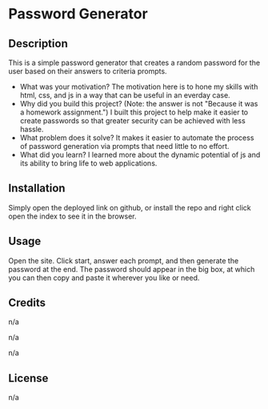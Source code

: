 # Password Generator

## Description

This is a simple password generator that creates a random password for the user based on their answers to criteria prompts. 

- What was your motivation?
The motivation here is to hone my skills with html, css, and js in a way that can be useful in an everday case. 
- Why did you build this project? (Note: the answer is not \"Because it was a homework assignment.")
I built this project to help make it easier to create passwords so that greater security can be achieved with less hassle. 
- What problem does it solve?
It makes it easier to automate the process of password generation via prompts that need little to no effort. 
- What did you learn?
I learned more about the dynamic potential of js and its ability to bring life to web applications.

## Installation

Simply open the deployed link on github, or install the repo and right click open the index to see it in the browser. 

## Usage

Open the site. Click start, answer each prompt, and then generate the password at the end. The password should appear in the big box, at which you can then copy and paste it wherever you like or need. 

## Credits

n/a

n/a

n/a

## License

n/a

